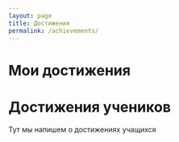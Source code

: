 ```yaml
---
layout: page
title: Достижения
permalink: /achievements/
---
```


# Мои достижения


# Достижения учеников

Тут мы напишем о достижениях учащихся

